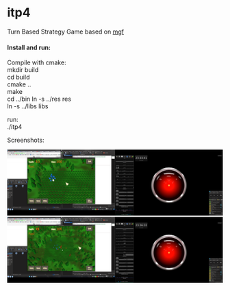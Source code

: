 # itp4
Turn Based Strategy Game based on [mgf](https://github.com/emperorofmars/mgf)

#### Install and run:
Compile with cmake:<br>
mkdir build<br>
cd build<br>
cmake ..<br>
make<br>
cd ../bin
ln -s ../res res<br>
ln -s ../libs libs<br>

run:<br>
./itp4

Screenshots:

![](doc/itp4_01.png)
![](doc/itp4_02.png)

